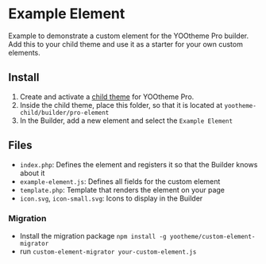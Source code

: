 # Example Element

Example to demonstrate a custom element for the YOOtheme Pro builder. Add this to your child theme and use it as a starter for your own custom elements.

## Install

1. Create and activate a [child theme](http://yootheme.com/pro/docs/#/child-themes) for YOOtheme Pro.
2. Inside the child theme, place this folder, so that it is located at `yootheme-child/builder/pro-element`
3. In the Builder, add a new element and select the `Example Element`

## Files

- `index.php`: Defines the element and registers it so that the Builder knows about it
- `example-element.js`: Defines all fields for the custom element
- `template.php`: Template that renders the element on your page
- `icon.svg`, `icon-small.svg`: Icons to display in the Builder

### Migration

- Install the migration package `npm install -g yootheme/custom-element-migrator`
- run `custom-element-migrator your-custom-element.js`